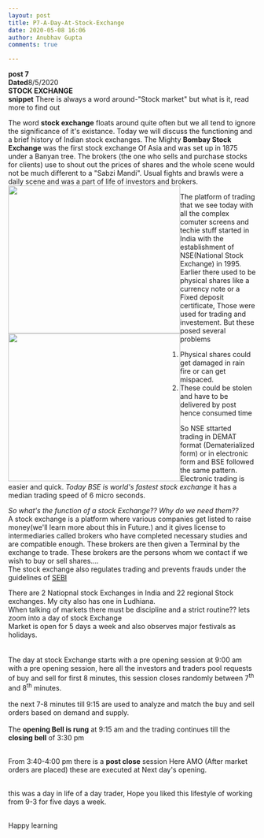 ```yaml
---
layout: post
title: P7-A-Day-At-Stock-Exchange
date: 2020-05-08 16:06
author: Anubhav Gupta
comments: true

---
```


<style>
    header{
      
     background-color: rgba(249, 241 ,241 , 0.7);
         font-weight: bolder;
         font-size: larger;
         font-family: fantasy;
        }
    
      div{
        background-image: url("https://i.postimg.cc/y6fw6m3Y/yoann-siloine-dyax-Q-ao-GWY-unsplash.jpg");
      }
      </style>

**post 7** <br/>
**Dated**8/5/2020<br/>
**STOCK EXCHANGE** <br/>
**snippet**  There is always a word around-"Stock market" but what is it, read more to find out<br/>

The word **stock exchange** floats around quite often but we all tend to ignore the significance of it's existance. Today we will discuss the functioning and a brief history of Indian stock exchanges.
The Mighty **Bombay Stock Exchange** was the first stock exchange Of Asia and was set up in 1875 under a Banyan tree. The brokers (the one who sells and purchase stocks for clients) use to shout out the prices of shares and the whole scene would not be much different to a "Sabzi Mandi". Usual fights and brawls were a daily scene and was a part of life of investors and brokers.<br/>
<img style="float:left" src="https://i.postimg.cc/3xBc4P1m/images.jpg" height="300" width="350">


<img style="float:left" src="https://i.postimg.cc/hGt39pZw/download.jpg" height="300" width="350">


The platform of trading that we see today with all the complex comuter screens and techie stuff started in India with the establishment of NSE(National Stock Exchange) in 1995.<br/>
Earlier there used to be physical shares like a currency note or a Fixed deposit certificate, Those were used for trading and investement. But these posed several problems<br/>
1. Physical shares could get damaged in rain fire or can get mispaced.<br/>
2. These could be stolen and have to be delivered by post hence consumed time<br/>




So NSE sttarted trading in DEMAT format (Dematerialized form) or in electronic form and BSE followed the same pattern. Electronic trading is easier and quick. <em>Today BSE is world's fastest stock exchange</em> it has a median trading speed of 6 micro seconds.<br/>


<em>So what's the function of a stock Exchange?? Why do we need them??</em><br/>
A stock exchange is a platform where various companies get listed to raise money(we'll learn more about this in Future.) and it gives license to intermediaries called brokers who have completed necessary studies and are compatible enough. These brokers are then given a Terminal by the exchange to trade. These brokers are the persons whom we contact if we wish to buy or sell shares....<br/>
The stock exchange also regulates trading and prevents frauds under the guidelines of [SEBI](/fortheloveofnifty/snip-bits/sebi.html)<br/>

There are 2 Natiopnal stock Exchanges in India and 22 regional Stock exchanges. My city also has one in Ludhiana.<br/>
 When talking of markets there must be discipline and a strict routine?? lets zoom into  a day of stock Exchange<br/>
 Market is open for 5 days a week and also observes major festivals as holidays.<br/><br/><br/>
 The day at stock Exchange starts with a pre opening session at 9:00 am with a pre opening session, here all the investors and traders pool requests of buy and sell for first 8 minutes, this session closes randomly between  7<sup>th</sup> and 8<sup>th</sup> minutes. <br/><br/>
 the next 7-8 minutes till 9:15 are used to analyze and match the buy and sell orders based on demand and supply.<br/><br/>
 The **opening Bell is rung** at 9:15 am and the trading continues till the **closing bell** of 3:30 pm <br/><br/>

 From 3:40-4:00 pm there is a **post close** session Here AMO (After market orders are placed) these are executed at Next day's opening.<br/><br/>

 this was a day in life of a day trader, Hope you liked this lifestyle of working from 9-3 for five days a week.<br/><br/>

Happy learning

